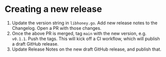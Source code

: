 # Creating a new release

1. Update the version string in `libhoney.go`. Add new release notes to the Changelog. Open a PR with those changes.
2. Once the above PR is merged, tag `main` with the new version, e.g. `v0.1.1`. Push the tags. This will kick off a CI workflow, which will publish a draft GitHub release.
3. Update Release Notes on the new draft GitHub release, and publish that.
